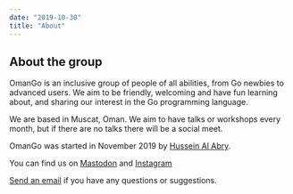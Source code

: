 ```yaml
---
date: "2019-10-30"
title: "About"
---
```


## About the group

OmanGo is an inclusive group of people of all abilities, from Go newbies to advanced users. We aim to be friendly, welcoming and have fun learning about, and sharing our interest in the Go programming language.

We are based in Muscat, Oman. We aim to have talks or workshops every month, but if there are no talks there will be a social meet.

OmanGo was started in November 2019 by [Hussein Al Abry](https://zidhuss.tech).

You can find us on <a rel="me" href="https://omani.social/@omango">Mastodon</a> and [Instagram](https://www.instagram.com/omango.om/)

[Send an email](mailto:hussein@omango.org) if you have any questions or suggestions.
